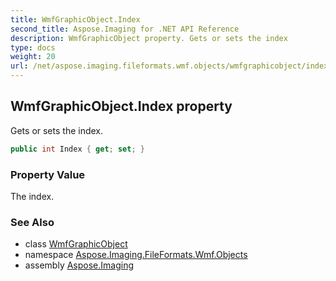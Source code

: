```yaml
---
title: WmfGraphicObject.Index
second_title: Aspose.Imaging for .NET API Reference
description: WmfGraphicObject property. Gets or sets the index
type: docs
weight: 20
url: /net/aspose.imaging.fileformats.wmf.objects/wmfgraphicobject/index/
---
```

## WmfGraphicObject.Index property

Gets or sets the index.

```csharp
public int Index { get; set; }
```

### Property Value

The index.

### See Also

* class [WmfGraphicObject](../)
* namespace [Aspose.Imaging.FileFormats.Wmf.Objects](../../wmfgraphicobject/)
* assembly [Aspose.Imaging](../../../)


